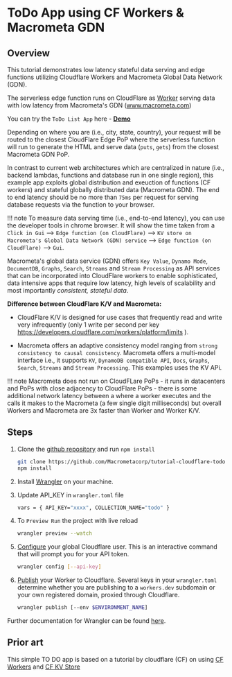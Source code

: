 # ToDo App using CF Workers & Macrometa GDN

## Overview

This tutorial demonstrates low latency stateful data serving and edge functions utilizing Cloudflare Workers and Macrometa Global Data Network (GDN).

The serverless edge function runs on CloudFlare as [Worker](https://workers.cloudflare.com/) serving data with low latency from Macrometa's GDN (www.macrometa.com)

You can try the `ToDo List App` here - **[Demo](https://todo.macrometa.io/)**

Depending on where you are (i.e., city, state, country), your request will be routed to the closest CloudFlare Edge PoP where the serverless function will run to generate the HTML and serve data (`puts`, `gets`) from the closest Macrometa GDN PoP.

In contrast to current web architectures which are centralized in nature (i.e., backend lambdas, functions and database run in one single region), this example app exploits global distribution and exeuction of functions (CF workers) and stateful globally distributed data (Macrometa GDN). The end to end latency should be no more than `75ms` per request for serving database requests via the function to your browser.

!!! note
    To measure data serving time (i.e., end-to-end latency), you can use the developer tools in chrome browser. It will show the time taken from a `Click in Gui` --> `Edge function (on CloudFlare)` --> `KV store on Macrometa's Global Data Network (GDN) service` --> `Edge function (on CloudFlare)` --> `Gui`.

Macrometa's global data service (GDN) offers `Key Value`, `Dynamo Mode`, `DocumentDB`, `Graphs`, `Search`, `Streams` and `Stream Processing` as API services that can be incorporated into CloudFlare workers to enable sophisticated, data intensive apps that require low latency, high levels of scalability and most importantly *consistent, stateful data*.

**Difference between CloudFlare K/V and Macrometa:**

* CloudFlare K/V is designed for use cases that frequently read and write very infrequently (only 1 write per second per key  https://developers.cloudflare.com/workers/platform/limits ).

* Macrometa offers an adaptive consistency model ranging from `strong consistency to causal consistency`.  Macrometa offers a multi-model interface i.e., it supports `KV`, `DynamoDB compatible API`, `Docs`, `Graphs`, `Search`, `Streams` and `Stream Processing`.  This examples uses the KV APi.

!!! note
    Macrometa does not run on CloudFLare PoPs - it runs in datacenters and PoPs with close adjacency to CloudFlare PoPs - there is some additional network latency between a where a worker executes and the calls it makes to the Macrometa (a few single digit milliseconds) but overall Workers and Macrometa are 3x faster than Worker and Worker K/V.

## Steps

1. Clone the [github repository](https://github.com/Macrometacorp/tutorial-cloudflare-todo) and run `npm install`

    ``` bash
    git clone https://github.com/Macrometacorp/tutorial-cloudflare-todo.git
    npm install
    ```

2. Install [Wrangler](https://github.com/cloudflare/wrangler) on your machine.

3. Update API_KEY in `wrangler.toml` file

    ```bash
    vars = { API_KEY="xxxx", COLLECTION_NAME="todo" }
    ```

4. To `Preview Run` the project with live reload

    ```bash
    wrangler preview --watch
    ```

5. [Configure](https://developers.cloudflare.com/workers/cli-wrangler/commands/) your global Cloudflare user. This is an interactive command that will prompt you for your API token.

    ```bash
    wrangler config [--api-key]
    ```

6. [Publish](https://developers.cloudflare.com/workers/cli-wrangler/commands/#publish) your Worker to Cloudflare. Several keys in your `wrangler.toml` determine whether you are publishing to a `workers.dev` subdomain or your own registered domain, proxied through Cloudflare.

    ```bash
    wrangler publish [--env $ENVIRONMENT_NAME]
    ```

Further documentation for Wrangler can be found [here](https://developers.cloudflare.com/workers/tooling/wrangler).

## Prior art

This simple TO DO app is based on a tutorial by cloudflare (CF) on using [CF Workers](https://workers.cloudflare.com/) and [CF KV Store](https://developers.cloudflare.com/workers/reference/storage)
